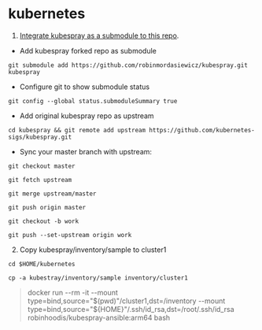 # kubernetes

1. [Integrate kubespray as a submodule to this repo](https://github.com/kubernetes-sigs/kubespray/blob/master/docs/integration.md).

  - Add kubespray forked repo as submodule

   ```git submodule add https://github.com/robinmordasiewicz/kubespray.git kubespray```

  - Configure git to show submodule status
  
  ```git config --global status.submoduleSummary true```

  - Add original kubespray repo as upstream

  ```cd kubespray && git remote add upstream https://github.com/kubernetes-sigs/kubespray.git```

  - Sync your master branch with upstream:

   ```git checkout master```

   ```git fetch upstream```

   ```git merge upstream/master```

   ```git push origin master```

   ```git checkout -b work```

   ```git push --set-upstream origin work```

2. Copy kubespray/inventory/sample to cluster1

  ```cd $HOME/kubernetes```

  ```cp -a kubestray/inventory/sample inventory/cluster1```

> docker run --rm -it --mount type=bind,source="$(pwd)"/cluster1,dst=/inventory --mount type=bind,source="${HOME}"/.ssh/id_rsa,dst=/root/.ssh/id_rsa robinhoodis/kubespray-ansible:arm64 bash
